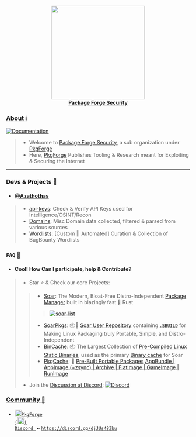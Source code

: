 <p align="center">
    <a href="https://github.com/pkgforge/soar">
        <img src="https://github.com/user-attachments/assets/19253951-c648-4953-93d6-93693dce129f" width="256"></a>
    <br>
    <b><strong> <a href="https://docs.pkgforge.dev/orgs/pkgforge-security">Package Forge Security</a></code></strong></b>
    <br>
</p>


### [About ℹ️](https://docs.pkgforge.dev/orgs/pkgforge-security)
[doc-shield]: https://img.shields.io/badge/docs.pkgforge.dev-blue
[doc-url]: https://docs.pkgforge.dev/orgs/pkgforge-security
[![Documentation][doc-shield]][doc-url]<br>
> - Welcome to [Package Forge Security](https://github.com/pkgforge-security), a sub organization under [PkgForge](https://github.com/pkgforge)
> - Here, [PkgForge](https://github.com/orgs/pkgforge-security/people) Publishes Tooling & Research meant for Exploiting & Securing the Internet
---

### Devs & Projects 🎯
- #### [@Azathothas](https://github.com/Azathothas)
> - [api-keys](https://github.com/pkgforge-security/api-keys): Check & Verify API Keys used for Intelligence/OSINT/Recon
> - [Domains](https://github.com/pkgforge-security/domains): Misc Domain data collected, filtered & parsed from various sources
> - [Wordlists](https://github.com/pkgforge-security/Wordlists): [Custom || Automated] Curation & Collection of BugBounty Wordlists

### `FAQ` 📖
- #### Cool! How Can I participate, help & Contribute?
> - Star ⭐ & Check our core Projects:
> > - [Soar](https://github.com/pkgforge/soar): The Modern, Bloat-Free Distro-Independent [Package Manager](https://soar.qaidvoid.dev/) built in blazingly fast 🦀 Rust
> > > <a href="https://github.com/pkgforge/soar"><img src="https://soar.pkgforge.dev/gif?tmp.AdpvkON6td=tmp.ernZjX9DEw" alt="soar-list"></a><br>
> > - [SoarPkgs](https://github.com/pkgforge/soarpkgs): 📦📀 [Soar User Repository](https://docs.pkgforge.dev/repositories/soarpkgs) containing [`.SBUILD`](https://docs.pkgforge.dev/sbuild/introduction) for Making Linux Packaging truly Portable, Simple, and Distro-Independent
> > - [BinCache](https://github.com/pkgforge/bincache): 📦 The Largest Collection of [Pre-Compiled Linux Static Binaries](https://pkgs.pkgforge.dev), used as the primary [Binary cache](https://docs.pkgforge.dev/repositories/bincache) for Soar
> > - [PkgCache](https://github.com/pkgforge/pkgcache):  📀 [Pre-Built Portable Packages](https://docs.pkgforge.dev/repositories/pkgcache) [AppBundle | AppImage (+zsync) | Archive | FlatImage | GameImage | RunImage](https://docs.pkgforge.dev/formats/packages)
> - Join the [Discussion at Discord](https://discord.gg/djJUs48Zbu): [![Discord](https://img.shields.io/discord/1313385177703256064?logo=%235865F2&label=Discord)](https://discord.gg/djJUs48Zbu)

### [**Community 💬**](https://docs.pkgforge.dev/contact/chat)
  - <a href="https://discord.gg/djJUs48Zbu"><img src="https://github.com/user-attachments/assets/5a336d72-6342-4ca5-87a4-aa8a35277e2f" width="18" height="18"><code>PkgForge (<img src="https://github.com/user-attachments/assets/a08a20e6-1795-4ee6-87e6-12a8ab2a7da6" width="18" height="18">) Discord </code></a> `➼` [`https://discord.gg/djJUs48Zbu`](https://discord.gg/djJUs48Zbu)
